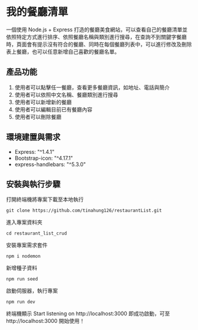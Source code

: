 # 我的餐廳清單
一個使用 Node.js + Express 打造的餐廳美食網站，可以查看自己的餐廳清單並依照特定方式進行排序、依照餐廳名稱與類別進行搜尋，在查詢不到關鍵字餐廳時，頁面會有提示沒有符合的餐廳、同時在每個餐廳列表中，可以進行修改及刪除表上餐廳，也可以任意新增自己喜歡的餐廳名單。

## 產品功能
1. 使用者可以點擊任一餐廳，查看更多餐廳資訊，如地址、電話與簡介
2. 使用者可以依照中文名稱、餐廳類別進行搜尋
3. 使用者可以新增新的餐廳
4. 使用者可以編輯目前已有餐廳內容
5. 使用者可以刪除餐廳

## 環境建置與需求
- Express: "^1.4.1"
- Bootstrap-icon: "^4.17.1"
- express-handlebars: "^5.3.0"

## 安裝與執行步驟
打開終端機將專案下載至本地執行
```
git clone https://github.com/tinahung126/restaurantList.git
```
進入專案資料夾
```
cd restaurant_list_crud
```
安裝專案需求套件
```
npm i nodemon
```
新增種子資料 
```
npm run seed
```
啟動伺服器，執行專案
```
npm run dev
```
終端機顯示 Start listening on http://localhost:3000 即成功啟動，可至 http://localhost:3000 開始使用！